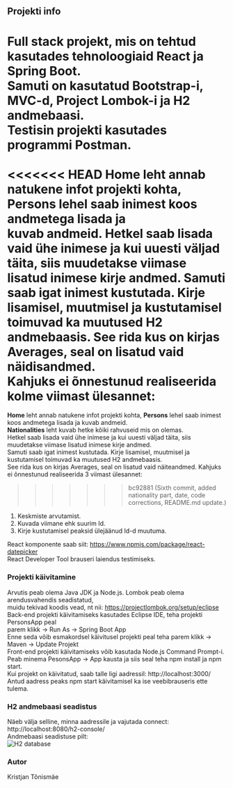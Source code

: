 ## Projekti info

Full stack projekt, mis on tehtud kasutades tehnoloogiaid React ja Spring Boot. <br>
Samuti on kasutatud Bootstrap-i, MVC-d, Project Lombok-i ja H2 andmebaasi. <br>
Testisin projekti kasutades programmi Postman. <br>
<br>
<<<<<<< HEAD
**Home** leht annab natukene infot projekti kohta, **Persons** lehel saab inimest koos andmetega lisada ja <br>
kuvab andmeid. Hetkel saab lisada vaid ühe inimese ja kui uuesti väljad täita, siis muudetakse viimase <br>
lisatud inimese kirje andmed. Samuti saab igat inimest kustutada. Kirje lisamisel, muutmisel ja kustutamisel <br>
toimuvad ka muutused H2 andmebaasis. See rida kus on kirjas Averages, seal on lisatud vaid näidisandmed. <br>
Kahjuks ei õnnestunud realiseerida kolme viimast ülesannet: <br>
=======
**Home** leht annab natukene infot projekti kohta, **Persons** lehel saab inimest koos andmetega lisada ja kuvab andmeid. <br>
**Nationalities** leht kuvab hetke kõiki rahvuseid mis on olemas. <br>
Hetkel saab lisada vaid ühe inimese ja kui uuesti väljad täita, siis muudetakse viimase lisatud inimese kirje andmed. <br>
Samuti saab igat inimest kustutada. Kirje lisamisel, muutmisel ja kustutamisel toimuvad ka muutused H2 andmebaasis. <br>
See rida kus on kirjas Averages, seal on lisatud vaid näiteandmed. Kahjuks ei õnnestunud realiseerida 3 viimast ülesannet: <br>
>>>>>>> bc92881 (Sixth commit, added nationality part, date, code corrections, README.md update.)
1. Keskmiste arvutamist.
2. Kuvada viimane ehk suurim Id.
3. Kirje kustutamisel peaksid ülejäänud Id-d muutuma.

React komponente saab siit: https://www.npmjs.com/package/react-datepicker <br>
React Developer Tool brauseri laiendus testimiseks.

### Projekti käivitamine

Arvutis peab olema Java JDK ja Node.js. Lombok peab olema arendusvahendis seadistatud, <br>
muidu tekivad koodis vead, nt nii: https://projectlombok.org/setup/eclipse <br>
Back-end projekti käivitamiseks kasutades Eclipse IDE, teha projekti PersonsApp peal <br>
parem klikk -> Run As -> Spring Boot App <br>
Enne seda võib esmakordsel käivitusel projekti peal teha parem klikk -> Maven -> Update Projekt <br>
Front-end projekti käivitamiseks võib kasutada Node.js Command Prompt-i. <br>
Peab minema PesonsApp -> App kausta ja siis seal teha npm install ja npm start. <br>
Kui projekt on käivitatud, saab talle ligi aadressil: http://localhost:3000/ <br>
Antud aadress peaks npm start käivitamisel ka ise veebibrauseris ette tulema.

### H2 andmebaasi seadistus

Näeb välja selline, minna aadressile ja vajutada connect: http://localhost:8080/h2-console/ <br>
Andmebaasi seadistuse pilt: <br>
![H2 database](https://user-images.githubusercontent.com/5465035/122926967-127ed800-d371-11eb-92ae-f45eecfb6b47.PNG)

### Autor

Kristjan Tõnismäe
